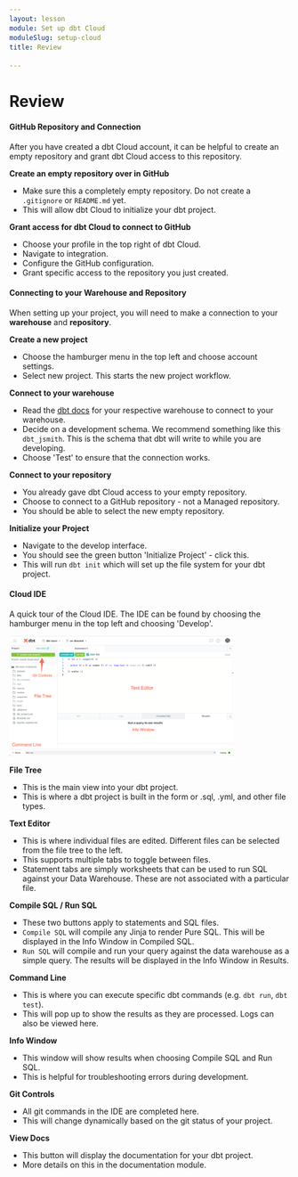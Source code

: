```yaml
---
layout: lesson
module: Set up dbt Cloud
moduleSlug: setup-cloud
title: Review

---
```


# Review

#### GitHub Repository and Connection

After you have created a dbt Cloud account, it can be helpful to create an empty repository and grant dbt Cloud access to this repository.

**Create an empty repository over in GitHub**
* Make sure this a completely empty repository.  Do not create a `.gitignore` or `README.md` yet.  
* This will allow dbt Cloud to initialize your dbt project.

**Grant access for dbt Cloud to connect to GitHub**
* Choose your profile in the top right of dbt Cloud.
* Navigate to integration.
* Configure the GitHub configuration.
* Grant specific access to the repository you just created.

#### Connecting to your Warehouse and Repository
When setting up your project, you will need to make a connection to your **warehouse** and **repository**.

**Create a new project**
* Choose the hamburger menu in the top left and choose account settings.
* Select new project.  This starts the new project workflow.

**Connect to your warehouse**
* Read the [dbt docs](https://docs.getdbt.com/docs/dbt-cloud/cloud-configuring-dbt-cloud/connecting-your-database) for your respective warehouse to connect to your warehouse.
* Decide on a development schema.  We recommend something like this `dbt_jsmith`.  This is the schema that dbt will write to while you are developing.
* Choose 'Test' to ensure that the connection works.

**Connect to your repository**
* You already gave dbt Cloud access to your empty repository.
* Choose to connect to a GitHub repository - not a Managed repository.
* You should be able to select the new empty repository.

**Initialize your Project**
* Navigate to the develop interface.
* You should see the green button 'Initialize Project' - click this.
* This will run `dbt init` which will set up the file system for your dbt project.

#### Cloud IDE
A quick tour of the Cloud IDE.  The IDE can be found by choosing the hamburger menu in the top left and choosing 'Develop'.

<img src="/ui/img/ondemand/cloud_ide.png" style="width: 80%;">

**File Tree**
* This is the main view into your dbt project.
* This is where a dbt project is built in the form or .sql, .yml, and other file types.

**Text Editor**
* This is where individual files are edited.  Different files can be selected from the file tree to the left.
* This supports multiple tabs to toggle between files.
* Statement tabs are simply worksheets that can be used to run SQL against your Data Warehouse.  These are not associated with a particular file.

**Compile SQL / Run SQL**
* These two buttons apply to statements and SQL files.
* `Compile SQL` will compile any Jinja to render Pure SQL.  This will be displayed in the Info Window in Compiled SQL.
* `Run SQL` will compile and run your query against the data warehouse as a simple query.  The results will be displayed in the Info Window in Results.

**Command Line**
* This is where you can execute specific dbt commands (e.g. `dbt run`, `dbt test`).
* This will pop up to show the results as they are processed.  Logs can also be viewed here.

**Info Window**
* This window will show results when choosing Compile SQL and Run SQL.
* This is helpful for troubleshooting errors during development. 

**Git Controls**
* All git commands in the IDE are completed here.
* This will change dynamically based on the git status of your project.

**View Docs**
* This button will display the documentation for your dbt project.
* More details on this in the documentation module.